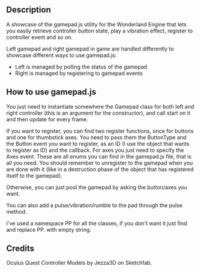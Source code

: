 
## Description
A showcase of the gamepad.js utility for the Wonderland Engine that lets you easily retrieve controller button state, play a vibration effect, register to controller event and so on.

Left gamepad and right gamepad in game are handled differently to showcase different ways to use gamepad.js:
  - Left is managed by polling the status of the gamepad
  - Right is managed by registering to gamepad events

## How to use gamepad.js
You just need to instantiate somewhere the Gamepad class for both left and right controller (this is an argument for the constructor), and call start on it and then update for every frame.

If you want to register, you can find two register functions, once for buttons and one for thumbstick axes.
You need to pass them the ButtonType and the Button event you want to register, as an ID (I use the object that wants to register as ID) and the callback.
For axes you just need to specify the Axes event. These are all enums you can find in the gamepad.js file, that is all you need.
You should remember to unregister to the gamepad when you are done with it (like in a destruction phase of the object that has registered itself to the gamepad).

Otherwise, you can just pool the gamepad by asking the button/axes you want.

You can also add a pulse/vibration/rumble to the pad through the pulse method.

I've used a namespace PP for all the classes, if you don't want it just find and replace PP. with empty string.

## Credits
Oculus Quest Controller Models by Jezza3D on Sketchfab.
